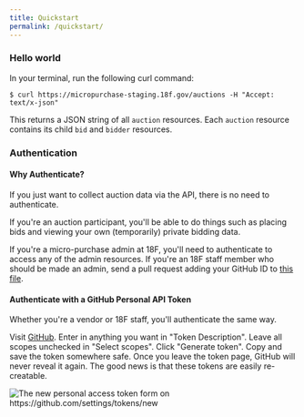 ```yaml
---
title: Quickstart
permalink: /quickstart/
---
```


### Hello world

In your terminal, run the following curl command:

```
$ curl https://micropurchase-staging.18f.gov/auctions -H "Accept: text/x-json"
```

This returns a JSON string of all `auction` resources. Each `auction` resource contains its child `bid` and `bidder` resources.

### Authentication

#### Why Authenticate?

If you just want to collect auction data via the API, there is no need to authenticate.

If you're an auction participant, you'll be able to do things such as placing bids and viewing your own (temporarily) private bidding data.

If you're a micro-purchase admin at 18F, you'll need to authenticate to access any of the admin resources. If you're an 18F staff member who should be made an admin, send a pull request adding your GitHub ID to [this file](https://github.com/18F/micropurchase/blob/develop/config/admins.yml).

#### Authenticate with a GitHub Personal API Token

Whether you're a vendor or 18F staff, you'll authenticate the same way.

Visit [GitHub](https://github.com/settings/tokens/new). Enter in anything you want in "Token Description". Leave all scopes unchecked in "Select scopes". Click "Generate token". Copy and save the token somewhere safe. Once you leave the token page, GitHub will never reveal it again. The good news is that these tokens are easily re-creatable.

<img src="{{site.baseurl}}/images/access_token.png" alt="The new personal access token form on https://github.com/settings/tokens/new">
